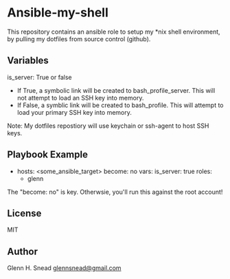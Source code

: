 Ansible-my-shell
================

This repository contains an ansible role to setup my *nix shell environment,
by pulling my dotfiles from source control (github).

Variables
---------
is_server: True or false
- If True, a symbolic link will be created to bash_profile_server.  This will not attempt to load an SSH key into memory.
- If False, a symblic link will be created to bash_profile.  This will attempt to load your primary SSH key into memory.

Note: My dotfiles repostiory will use keychain or ssh-agent to host SSH keys.

Playbook Example
----------------
- hosts: <some_ansible_target>
  become: no
  vars:
    is_server: true
  roles:
    - glenn

The "become: no" is key.  Otherwsie, you'll run this against the root account!

License
-------
MIT

Author
------
Glenn H. Snead
glennsnead@gmail.com

